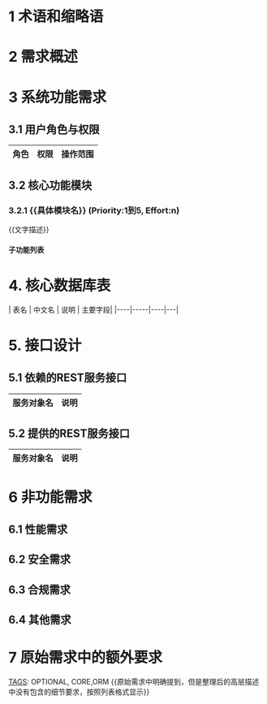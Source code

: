 # 1 术语和缩略语
[TAGS]: CORE

# 2 需求概述
[TAGS]: CORE

# 3 系统功能需求

## 3.1 用户角色与权限
| 角色 | 权限 | 操作范围 |
|------|------|----------|
## 3.2 核心功能模块

### 3.2.1 {{具体模块名}} (Priority:1到5, Effort:n)

[TAGS]: DYNAMIC,MENU,ORM
{{文字描述}}

#### 子功能列表

[TAGS]: OPTIONAL

# 4. 核心数据库表
[TAGS]: CORE,ORM
| 表名 | 中文名 | 说明 | 主要字段|
|----|-----|----|---|

# 5. 接口设计

## 5.1 依赖的REST服务接口

| 服务对象名 | 说明 |
|-------|----|

## 5.2 提供的REST服务接口

| 服务对象名 | 说明 |
|-------|----|

# 6 非功能需求

## 6.1 性能需求

## 6.2 安全需求

## 6.3 合规需求

[TAGS]: OPTIONAL

## 6.4 其他需求

[TAGS]: OPTIONAL

# 7 原始需求中的额外要求
[TAGS]: OPTIONAL, CORE,ORM
{{原始需求中明确提到，但是整理后的高层描述中没有包含的细节要求，按照列表格式显示}}
